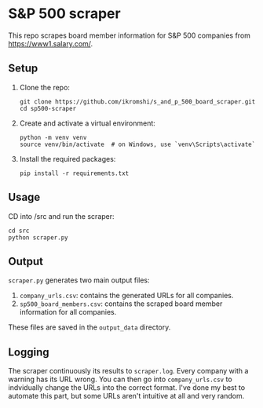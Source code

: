 # S&P 500 scraper

This repo scrapes board member information for S&P 500 companies from https://www1.salary.com/.

## Setup

1. Clone the repo:

   ```
   git clone https://github.com/ikromshi/s_and_p_500_board_scraper.git
   cd sp500-scraper
   ```

2. Create and activate a virtual environment:

   ```
   python -m venv venv
   source venv/bin/activate  # on Windows, use `venv\Scripts\activate`
   ```

3. Install the required packages:
   ```
   pip install -r requirements.txt
   ```

## Usage

CD into /src and run the scraper:

```
cd src
python scraper.py
```

## Output

`scraper.py` generates two main output files:

1. `company_urls.csv`: contains the generated URLs for all companies.
2. `sp500_board_members.csv`: contains the scraped board member information for all companies.

These files are saved in the `output_data` directory.

## Logging

The scraper continuously its results to `scraper.log`. Every company with a warning has its URL wrong. You can then go into `company_urls.csv` to indvidually change the URLs into the correct format. I've done my best to automate this part, but some URLs aren't intuitive at all and very random.
